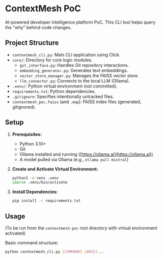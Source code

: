 # ContextMesh PoC

AI-powered developer intelligence platform PoC.
This CLI tool helps query the "why" behind code changes.

## Project Structure

- `contextmesh_cli.py`: Main CLI application using Click.
- `core/`: Directory for core logic modules.
    - `git_interface.py`: Handles Git repository interactions.
    - `embedding_generator.py`: Generates text embeddings.
    - `vector_store_manager.py`: Manages the FAISS vector store.
    - `llm_connector.py`: Connects to the local LLM (Ollama).
- `.venv/`: Python virtual environment (not committed).
- `requirements.txt`: Python dependencies.
- `.gitignore`: Specifies intentionally untracked files.
- `contextmesh_poc.faiss` (and `.map`): FAISS index files (generated, gitignored).

## Setup

1.  **Prerequisites:**
    * Python 3.10+
    * Git
    * Ollama installed and running ([https://ollama.ai](https://ollama.ai))
    * A model pulled via Ollama (e.g., `ollama pull mistral`)

2.  **Create and Activate Virtual Environment:**
    ```bash
    python3 -m venv .venv
    source .venv/bin/activate
    ```

3.  **Install Dependencies:**
    ```bash
    pip install -r requirements.txt
    ```

## Usage

(To be run from the `contextmesh-poc` root directory with virtual environment activated)

Basic command structure:
```bash
python contextmesh_cli.py [COMMAND] [ARGS]...